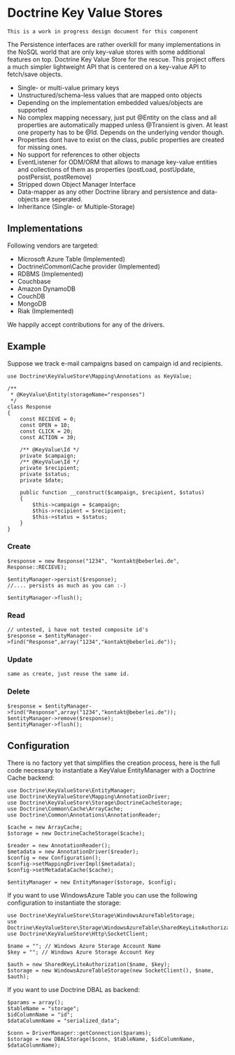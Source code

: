 # Doctrine Key Value Stores

    This is a work in progress design document for this component

The Persistence interfaces are rather overkill for many implementations in the NoSQL world that are only key-value stores with some additional features on top. Doctrine Key Value Store for the rescue. This project offers a much simpler lightweight API that is centered on a key-value API to fetch/save objects.

* Single- or multi-value primary keys
* Unstructured/schema-less values that are mapped onto objects
* Depending on the implementation embedded values/objects are supported
* No complex mapping necessary, just put @Entity on the class and all properties are automatically mapped unless @Transient is given. At least one property has to be @Id. Depends on the underlying vendor though.
* Properties dont have to exist on the class, public properties are created for missing ones.
* No support for references to other objects
* EventListener for ODM/ORM that allows to manage key-value entities and collections of them as properties (postLoad, postUpdate, postPersist, postRemove)
* Stripped down Object Manager Interface
* Data-mapper as any other Doctrine library and persistence and data-objects are seperated.
* Inheritance (Single- or Multiple-Storage)

## Implementations

Following vendors are targeted:

* Microsoft Azure Table (Implemented)
* Doctrine\Common\Cache provider (Implemented)
* RDBMS (Implemented)
* Couchbase
* Amazon DynamoDB
* CouchDB
* MongoDB
* Riak (Implemented)

We happily accept contributions for any of the drivers.

## Example

Suppose we track e-mail campaigns based on campaign id and recipients.

    use Doctrine\KeyValueStore\Mapping\Annotations as KeyValue;

    /**
     * @KeyValue\Entity(storageName="responses")
     */
    class Response
    {
        const RECIEVE = 0;
        const OPEN = 10;
        const CLICK = 20;
        const ACTION = 30;

        /** @KeyValue\Id */
        private $campaign;
        /** @KeyValue\Id */
        private $recipient;
        private $status;
        private $date;

        public function __construct($campaign, $recipient, $status)
        {
            $this->campaign = $campaign;
            $this->recipient = $recipient;
            $this->status = $status;
        }
    }

### Create

    $response = new Response("1234", "kontakt@beberlei.de", Response::RECIEVE);

    $entityManager->persist($response);
    //.... persists as much as you can :-)

    $entityManager->flush();

### Read

    // untested, i have not tested composite id's
    $response = $entityManager->find("Response",array("1234","kontakt@beberlei.de"));
### Update
    same as create, just reuse the same id.
    
### Delete
    $response = $entityManager->find("Response",array("1234","kontakt@beberlei.de"));
    $entityManager->remove($response);
    $entityManager->flush();

## Configuration

There is no factory yet that simplifies the creation process, here is the
full code necessary to instantiate a KeyValue EntityManager with a Doctrine
Cache backend:

    use Doctrine\KeyValueStore\EntityManager;
    use Doctrine\KeyValueStore\Mapping\AnnotationDriver;
    use Doctrine\KeyValueStore\Storage\DoctrineCacheStorage;
    use Doctrine\Common\Cache\ArrayCache;
    use Doctrine\Common\Annotations\AnnotationReader;

    $cache = new ArrayCache;
    $storage = new DoctrineCacheStorage($cache);

    $reader = new AnnotationReader();
    $metadata = new AnnotationDriver($reader);
    $config = new Configuration();
    $config->setMappingDriverImpl($metadata);
    $config->setMetadataCache($cache);

    $entityManager = new EntityManager($storage, $config);


If you want to use WindowsAzure Table you can use the following configuration
to instantiate the storage:

    use Doctrine\KeyValueStore\Storage\WindowsAzureTableStorage;
    use Doctrine\KeyValueStore\Storage\WindowsAzureTable\SharedKeyLiteAuthorization;
    use Doctrine\KeyValueStore\Http\SocketClient;

    $name = ""; // Windows Azure Storage Account Name
    $key = ""; // Windows Azure Storage Account Key

    $auth = new SharedKeyLiteAuthorization($name, $key);
    $storage = new WindowsAzureTableStorage(new SocketClient(), $name, $auth);

If you want to use Doctrine DBAL as backend:

    $params = array();
    $tableName = "storage";
    $idColumnName = "id";
    $dataColumnName = "serialized_data";

    $conn = DriverManager::getConnection($params);
    $storage = new DBALStorage($conn, $tableName, $idColumnName, $dataColumnName);


